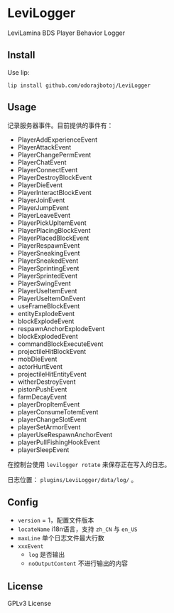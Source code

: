 # LeviLogger

LeviLamina BDS Player Behavior Logger

## Install

Use lip:

`lip install github.com/odorajbotoj/LeviLogger`

## Usage

记录服务器事件。目前提供的事件有：

+ PlayerAddExperienceEvent
+ PlayerAttackEvent
+ PlayerChangePermEvent
+ PlayerChatEvent
+ PlayerConnectEvent
+ PlayerDestroyBlockEvent
+ PlayerDieEvent
+ PlayerInteractBlockEvent
+ PlayerJoinEvent
+ PlayerJumpEvent
+ PlayerLeaveEvent
+ PlayerPickUpItemEvent
+ PlayerPlacingBlockEvent
+ PlayerPlacedBlockEvent
+ PlayerRespawnEvent
+ PlayerSneakingEvent
+ PlayerSneakedEvent
+ PlayerSprintingEvent
+ PlayerSprintedEvent
+ PlayerSwingEvent
+ PlayerUseItemEvent
+ PlayerUseItemOnEvent
+ useFrameBlockEvent
+ entityExplodeEvent
+ blockExplodeEvent
+ respawnAnchorExplodeEvent  
+ blockExplodedEvent
+ commandBlockExecuteEvent
+ projectileHitBlockEvent
+ mobDieEvent
+ actorHurtEvent
+ projectileHitEntityEvent
+ witherDestroyEvent
+ pistonPushEvent
+ farmDecayEvent
+ playerDropItemEvent
+ playerConsumeTotemEvent
+ playerChangeSlotEvent
+ playerSetArmorEvent
+ playerUseRespawnAnchorEvent
+ playerPullFishingHookEvent
+ playerSleepEvent

在控制台使用 `levilogger rotate` 来保存正在写入的日志。

日志位置： `plugins/LeviLogger/data/log/` 。

## Config

+ `version` = 1，配置文件版本
+ `locateName` i18n语言，支持 `zh_CN` 与 `en_US`
+ `maxLine` 单个日志文件最大行数
+ `xxxEvent`
  + `log` 是否输出
  + `noOutputContent` 不进行输出的内容

## License

GPLv3 License
